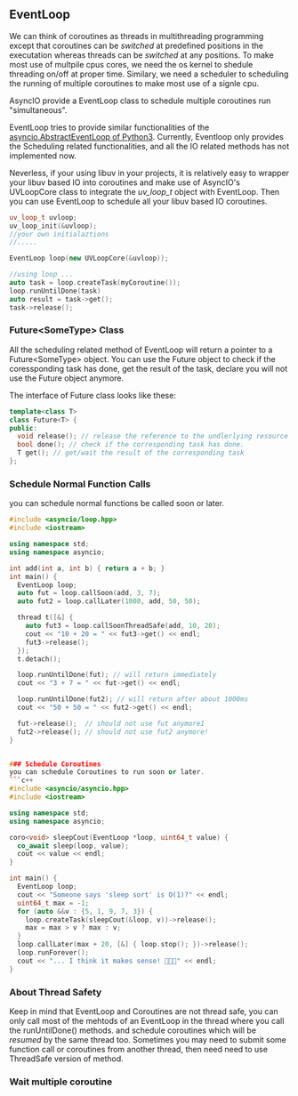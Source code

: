 ## EventLoop
We can think of coroutines as threads in multithreading programming except that coroutines can be _switched_ at predefined positions in the executation whereas threads can be _switched_ at any positions. To make most use of multpile cpus cores, we need the os kernel to shedule threading on/off at proper time. Similary, we need a scheduler to scheduling the running of multiple coroutines to make most use of a signle cpu.

AsyncIO provide a EventLoop class to schedule multiple coroutines run "simultaneous". 

EventLoop tries to provide similar functionalities of the [asyncio.AbstractEventLoop of Python3](https://docs.python.org/3/library/asyncio-eventloop.html#asyncio.AbstractEventLoop). Currently, Eventloop only provides the Scheduling related functionalities, and all the IO related methods has not implemented now.

Neverless, if your using libuv in your projects, it is relatively easy to wrapper your libuv based IO into coroutines and make use of AsyncIO's UVLoopCore class to integrate the _uv_loop_t_ object with EventLoop. Then you can use EventLoop to schedule all your libuv based IO coroutines.

```c++
uv_loop_t uvloop;
uv_loop_init(&uvloop);
//your own initialaztions 
//.....

EventLoop loop(new UVLoopCore(&uvloop));

//using loop ...
auto task = loop.createTask(myCoroutine());
loop.runUntilDone(task)
auto result = task->get();
task->release();
```

### Future\<SomeType> Class
All the scheduling related method of EventLoop will return a pointer to a Future\<SomeType> object. You can use the Future object to check if the coressponding task has done, get the result of the task, declare you will not use the Future object anymore.

The interface of Future class looks like these:

```c++
template<class T>
class Future<T> {
public:
  void release(); // release the reference to the undlerlying resource
  bool done(); // check if the corresponding task has done.
  T get(); // get/wait the result of the corresponding task
};
```

### Schedule Normal Function Calls
you can schedule normal functions be called soon or later.
```c++
#include <asyncio/loop.hpp>
#include <iostream>

using namespace std;
using namespace asyncio;

int add(int a, int b) { return a + b; }
int main() {
  EventLoop loop;
  auto fut = loop.callSoon(add, 3, 7);
  auto fut2 = loop.callLater(1000, add, 50, 50);

  thread t([&] {
    auto fut3 = loop.callSoonThreadSafe(add, 10, 20);
    cout << "10 + 20 = " << fut3->get() << endl;
    fut3->release();
  });
  t.detach();

  loop.runUntilDone(fut); // will return immediately
  cout << "3 + 7 = " << fut->get() << endl;

  loop.runUntilDone(fut2); // will return after about 1000ms
  cout << "50 + 50 = " << fut2->get() << endl;

  fut->release();  // should not use fut anymore1
  fut2->release(); // should not use fut2 anymore!
}


### Schedule Coroutines
you can schedule Coroutines to run soon or later.
```c++
#include <asyncio/asyncio.hpp>
#include <iostream>

using namespace std;
using namespace asyncio;

coro<void> sleepCout(EventLoop *loop, uint64_t value) {
  co_await sleep(loop, value);
  cout << value << endl;
}

int main() {
  EventLoop loop;
  cout << "Someone says 'sleep sort' is O(1)?" << endl;
  uint64_t max = -1;
  for (auto &&v : {5, 1, 9, 7, 3}) {
    loop.createTask(sleepCout(&loop, v))->release();
    max = max > v ? max : v;
  }
  loop.callLater(max + 20, [&] { loop.stop(); })->release();
  loop.runForever();
  cout << "... I think it makes sense! 🤣🤣🤣" << endl;
}
```

### About Thread Safety
Keep in mind that EventLoop and Coroutines are not thread safe, you can only call most of the mehtods of an EventLoop in the thread where you call the runUntilDone() methods. and schedule coroutines which will be _resumed_ by the same thread too. Sometimes you may need to submit some function call or coroutines from another thread, then need need to use ThreadSafe version of method.

### Wait multiple coroutine 
